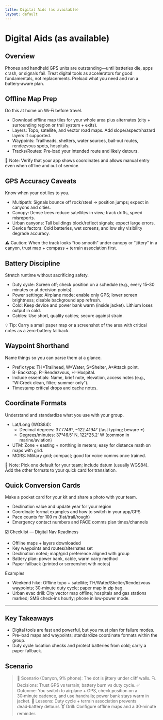```yaml
---
title: Digital Aids (as available)
layout: default
---
```


# Digital Aids (as available)

## Overview
Phones and handheld GPS units are outstanding—until batteries die, apps crash, or signals fail. Treat digital tools as accelerators for good fundamentals, not replacements. Preload what you need and run a battery‑aware plan.

## Offline Map Prep
Do this at home on Wi‑Fi before travel.

- Download offline map tiles for your whole area plus alternates (city + surrounding region or trail system + exits).
- Layers: Topo, satellite, and vector road maps. Add slope/aspect/hazard layers if supported.
- Waypoints: Trailheads, shelters, water sources, bail‑out routes, rendezvous spots, hospitals.
- Tracks/Routes: Pre‑load your intended route and likely detours.

📝 Note: Verify that your app shows coordinates and allows manual entry even when offline and out of service.

## GPS Accuracy Caveats
Know when your dot lies to you.

- Multipath: Signals bounce off rock/steel → position jumps; expect in canyons and cities.
- Canopy: Dense trees reduce satellites in view; track drifts, speed misreports.
- Urban canyons: Tall buildings block/reflect signals; expect large errors.
- Device factors: Cold batteries, wet screens, and low sky visibility degrade accuracy.

⚠️ Caution: When the track looks “too smooth” under canopy or “jittery” in a canyon, trust map + compass + terrain association first.

## Battery Discipline
Stretch runtime without sacrificing safety.

- Duty cycle: Screen off; check position on a schedule (e.g., every 15–30 minutes or at decision points).
- Power settings: Airplane mode; enable only GPS; lower screen brightness; disable background app refresh.
- Cold: Keep device and power bank warm (inside jacket). Lithium loses output in cold.
- Cables: Use short, quality cables; secure against strain.

💡 Tip: Carry a small paper map or a screenshot of the area with critical notes as a zero‑battery fallback.

## Waypoint Shorthand
Name things so you can parse them at a glance.

- Prefix type: TH=Trailhead, W=Water, S=Shelter, A=Attack point, B=Backstop, R=Rendezvous, H=Hospital.
- Include essentials: Name, brief note, elevation, access notes (e.g., “W‑Creek clean, filter; summer only”).
- Timestamp critical drops and cache notes.

## Coordinate Formats
Understand and standardize what you use with your group.

- Lat/Long (WGS84):
  - Decimal degrees: 37.7749°, −122.4194° (fast typing; beware ±)
  - Degrees/minutes: 37°46.5' N, 122°25.2' W (common in marine/aviation)
- UTM: Zone + easting + northing in meters; easy for distance math on maps with grid.
- MGRS: Military grid; compact; good for voice comms once trained.

📝 Note: Pick one default for your team; include datum (usually WGS84). Add the other formats to your quick card for translation.

## Quick Conversion Cards
Make a pocket card for your kit and share a photo with your team.

- Declination value and update year for your region
- Coordinate format examples and how to switch in your app/GPS
- Pace counts for 100 m (flat/trail/rough)
- Emergency contact numbers and PACE comms plan times/channels

☑️ Checklist — Digital Nav Readiness
- Offline maps + layers downloaded
- Key waypoints and routes/alternates set
- Declination noted; map/grid preference aligned with group
- Battery plan: power bank, cable, warm carry method
- Paper fallback (printed or screenshot with notes)

Examples
- Weekend hike: Offline topo + satellite; TH/Water/Shelter/Rendezvous waypoints; 30‑minute duty cycle; paper map in zip bag.
- Urban evac drill: City vector map offline; hospitals and gas stations marked; SMS check‑ins hourly; phone in low‑power mode.

---

## Key Takeaways
- Digital tools are fast and powerful, but you must plan for failure modes.
- Pre‑load maps and waypoints; standardize coordinate formats within the group.
- Duty cycle location checks and protect batteries from cold; carry a paper fallback.

## Scenario

> 🧭 Scenario (Canyon, 9% phone): The dot is jittery under cliff walls.
> 🔍 Decisions: Trust GPS vs terrain; battery burn vs duty cycle.
> ✅ Outcome: You switch to airplane + GPS, check position on a 30‑minute cadence, and use handrails; power bank stays warm in jacket.
> 🧠 Lessons: Duty cycle + terrain association prevents dead‑battery detours
> 🏋️ Drill: Configure offline maps and a 30‑minute reminder.
